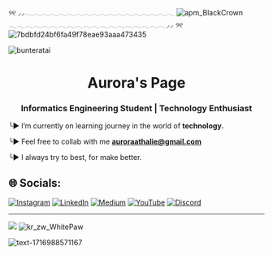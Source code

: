 ୨୧ ⸝⸝𓂃𓂃𓂃𓂃𓂃𓂃𓂃𓂃𓂃𓂃𓂃𓂃𓂃𓂃𓂃𓂃𓂃𓂃
![apm_BlackCrown](https://github.com/athalie-aurora/athalie-aurora/assets/119656945/933730dc-3c29-4bbb-b65d-137f2011166d)
  𓂃𓂃𓂃𓂃𓂃𓂃𓂃𓂃𓂃𓂃𓂃𓂃𓂃𓂃𓂃𓂃𓂃𓂃𓂃⸝⸝ ୨୧ 
![7bdbfd24bf6fa49f78eae93aaa473435](https://github.com/athalie-aurora/athalie-aurora/assets/119656945/7024def8-2cc3-4dde-a0a6-62cebf85a4a5) 

![bunteratai](https://github.com/athalie-aurora/athalie-aurora/assets/119656945/a171e264-ab4c-4fba-ae9e-a9deca9751e8)


<h1 align="center">Aurora's Page</h1>
<h3 align="center">Informatics Engineering Student | Technology Enthusiast</h3>

╰► I’m currently on learning journey in the world of **technology.**

╰► Feel free to collab with me **auroraathalie@gmail.com**

╰► I always try to best, for make better.


## 🌐 Socials:
[![Instagram](https://img.shields.io/badge/Instagram-%23E4405F.svg?logo=Instagram&logoColor=white)](https://instagram.com/rathaavle) [![LinkedIn](https://img.shields.io/badge/LinkedIn-%230077B5.svg?logo=linkedin&logoColor=white)](https://linkedin.com/in/athalie-aurora) [![Medium](https://img.shields.io/badge/Medium-12100E?logo=medium&logoColor=white)](https://medium.com/@athalie-aurora) [![YouTube](https://img.shields.io/badge/YouTube-%23FF0000.svg?logo=YouTube&logoColor=white)](https://youtube.com/@rathaavle) [![Discord](https://img.shields.io/badge/Discord-%237289DA.svg?logo=discord&logoColor=white)](https://discord.gg/auustudy) 

---
[![](https://visitcount.itsvg.in/api?id=athalie-aurora&icon=0&color=0)](https://visitcount.itsvg.in) ![kr_zw_WhitePaw](https://github.com/athalie-aurora/athalie-aurora/assets/119656945/5b553c20-0d8e-4416-8877-ff608c9ead80)


![text-1716988571167](https://github.com/athalie-aurora/athalie-aurora/assets/119656945/fd0aafa5-5084-4c83-a41d-32dc9a5939a6)



